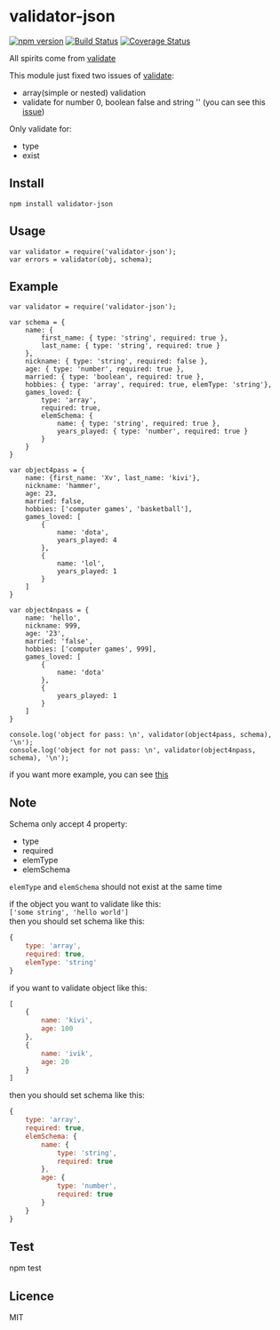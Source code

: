 # validator-json

[![npm version](https://img.shields.io/npm/v/validator-json.svg)](https://npmjs.org/package/validate-json)
[![Build Status](https://travis-ci.org/CocaCola183/validator-json.svg?branch=master)](https://travis-ci.org/CocaCola183/validator-json)
[![Coverage Status](https://coveralls.io/repos/CocaCola183/validator-json/badge.svg?branch=master&service=github)](https://coveralls.io/github/CocaCola183/validator-json?branch=master)

All spirits come from [validate](https://www.npmjs.com/package/validate)  

This module just fixed two issues of [validate](https://www.npmjs.com/package/validate):  
* array(simple or nested) validation  
* validate for number 0, boolean false and string '' (you can see this [issue](https://github.com/eivindfjeldstad/validate/issues/23))

Only validate for:  
* type  
* exist  

## Install  
`npm install validator-json`

## Usage  

```
var validator = require('validator-json');
var errors = validator(obj, schema);
```

## Example  
```
var validator = require('validator-json');

var schema = {
	name: {
		first_name: { type: 'string', required: true },
		last_name: { type: 'string', required: true }
	},
	nickname: { type: 'string', required: false },
	age: { type: 'number', required: true },
	married: { type: 'boolean', required: true },
	hobbies: { type: 'array', required: true, elemType: 'string'},
	games_loved: { 
		type: 'array',
		required: true,
		elemSchema: {
			name: { type: 'string', required: true },
			years_played: { type: 'number', required: true }
		}
	}
}

var object4pass = {
	name: {first_name: 'Xv', last_name: 'kivi'},
	nickname: 'hammer',
	age: 23,
	married: false,
	hobbies: ['computer games', 'basketball'],
	games_loved: [
		{
			name: 'dota',
			years_played: 4
		},
		{
			name: 'lol',
			years_played: 1
		}
	]
}

var object4npass = {
	name: 'hello',
	nickname: 999,
	age: '23',
	married: 'false',
	hobbies: ['computer games', 999],
	games_loved: [
		{
			name: 'dota'
		},
		{
			years_played: 1
		}
	]
}

console.log('object for pass: \n', validator(object4pass, schema), '\n');
console.log('object for not pass: \n', validator(object4npass, schema), '\n');
```

if you want more example, you can see [this](https://github.com/CocaCola183/validator/blob/master/test/test.js)  


## Note    
Schema only accept 4 property:  
* type  
* required  
* elemType  
* elemSchema  

`elemType` and `elemSchema` should not exist at the same time  

if the object you want to validate like this:  
`['some string', 'hello world']`  
then you should set schema like this:  
```js
{  
    type: 'array',  
    required: true,  
    elemType: 'string'  
}  
```

if you want to validate object like this:  
```js
[
    {  
        name: 'kivi',  
        age: 100
    },  
    {  
        name: 'ivik',  
        age: 20  
    }  
]
```
then you should set schema like this:  
```js
{  
    type: 'array',  
    required: true,  
    elemSchema: {  
        name: {  
            type: 'string',  
            required: true  
        },  
        age: {  
            type: 'number',  
            required: true  
        }  
    }  
}  
```

## Test  
npm test


## Licence
MIT
